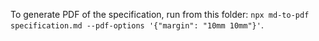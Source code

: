 To generate PDF of the specification, run from this folder:
`npx md-to-pdf specification.md --pdf-options '{"margin": "10mm 10mm"}'`.
